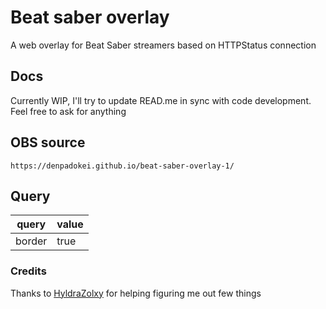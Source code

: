 # Beat saber overlay

A web overlay for Beat Saber streamers based on HTTPStatus connection

## Docs

Currently WIP, I'll try to update READ.me in sync with code development. Feel free to ask for anything

## OBS source

```
https://denpadokei.github.io/beat-saber-overlay-1/
```

## Query
|query|value|
|--|--|
|border|true|

### Credits

Thanks to [HyldraZolxy](https://github.com/HyldraZolxy) for helping figuring me out few things
